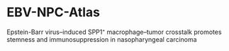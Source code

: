 # EBV-NPC-Atlas
Epstein-Barr virus–induced SPP1⁺ macrophage–tumor crosstalk promotes stemness and immunosuppression in nasopharyngeal carcinoma
